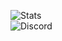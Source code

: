 ![Stats](https://github-readme-stats.vercel.app/api?username=otzlayz&count_private=true&show_icons=true&include_all_commits=true)
<br>
![Discord](https://discord-readme-badge.vercel.app/api?id=749310266625228921)
